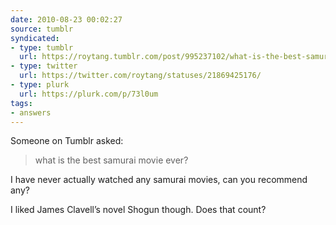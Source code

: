 ```yaml
---
date: 2010-08-23 00:02:27
source: tumblr
syndicated:
- type: tumblr
  url: https://roytang.tumblr.com/post/995237102/what-is-the-best-samurai-movie-ever
- type: twitter
  url: https://twitter.com/roytang/statuses/21869425176/
- type: plurk
  url: https://plurk.com/p/73l0um
tags:
- answers
---
```


Someone on Tumblr asked:

<blockquote>what is the best samurai movie ever?</blockquote>

<p>I have never actually watched any samurai movies, can you recommend any?</p>

<p>I liked James Clavell&rsquo;s novel Shogun though. Does that count?</p>